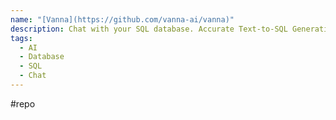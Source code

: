 ```yaml
---
name: "[Vanna](https://github.com/vanna-ai/vanna)"
description: Chat with your SQL database. Accurate Text-to-SQL Generation via LLMs using RAG.
tags:
  - AI
  - Database
  - SQL
  - Chat
---
```

#repo
